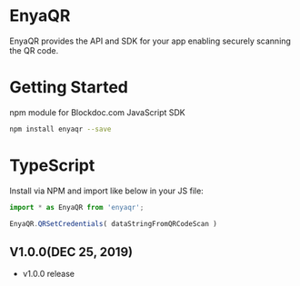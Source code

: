 # EnyaQR

EnyaQR provides the API and SDK for your app enabling securely scanning the QR code.

# Getting Started

npm module for Blockdoc.com JavaScript SDK

```bash
npm install enyaqr --save
```

# TypeScript

Install via NPM and import like below in your JS file:

```js
import * as EnyaQR from 'enyaqr';

EnyaQR.QRSetCredentials( dataStringFromQRCodeScan )
```

## V1.0.0(DEC 25, 2019)

* v1.0.0 release